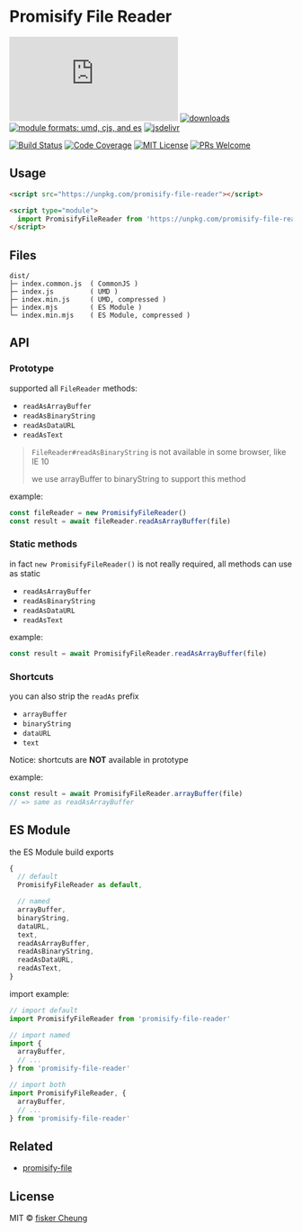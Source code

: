# Promisify File Reader

[![gzip size](http://img.badgesize.io/https://unpkg.com/promisify-file-reader/lib/index.min.mjs?compression=gzip&label=gzip%20size&style=flat-square)](https://unpkg.com/promisify-file-reader/lib/)
[![downloads](https://img.shields.io/npm/dm/promisify-file-reader.svg?style=flat-square)](https://www.npmtrends.com/promisify-file-reader)
[![module formats: umd, cjs, and es](https://img.shields.io/badge/module%20formats-umd%2C%20cjs%2C%20es-green.svg?style=flat-square)](https://unpkg.com/promisify-file-reader/lib/)
[![jsdelivr](https://data.jsdelivr.com/v1/package/npm/promisify-file-reader/badge)](https://www.jsdelivr.com/package/npm/promisify-file-reader)

[![Build Status](https://img.shields.io/travis/fisker/promisify-file-reader.svg?style=flat-square)](https://travis-ci.org/fisker/promisify-file-reader)
[![Code Coverage](https://img.shields.io/codecov/c/github/fisker/promisify-file-reader.svg?style=flat-square)](https://codecov.io/github/fisker/promisify-file-reader)
[![MIT License](https://img.shields.io/npm/l/promisify-file-reader.svg?style=flat-square)](https://github.com/fisker/promisify-file-reader/blob/master/license)
[![PRs Welcome](https://img.shields.io/badge/PRs-welcome-brightgreen.svg?style=flat-square)](http://makeapullrequest.com)

## Usage

```html
<script src="https://unpkg.com/promisify-file-reader"></script>
```

```html
<script type="module">
  import PromisifyFileReader from 'https://unpkg.com/promisify-file-reader?module'
</script>
```

## Files

```text
dist/
├─ index.common.js  ( CommonJS )
├─ index.js         ( UMD )
├─ index.min.js     ( UMD, compressed )
├─ index.mjs        ( ES Module )
└─ index.min.mjs    ( ES Module, compressed )
```

## API

### Prototype

supported all `FileReader` methods:

- `readAsArrayBuffer`
- `readAsBinaryString`
- `readAsDataURL`
- `readAsText`

> `FileReader#readAsBinaryString` is not available in some browser, like IE 10
>
> we use arrayBuffer to binaryString to support this method

example:

```js
const fileReader = new PromisifyFileReader()
const result = await fileReader.readAsArrayBuffer(file)
```

### Static methods

in fact `new PromisifyFileReader()` is not really required, all methods can use as static

- `readAsArrayBuffer`
- `readAsBinaryString`
- `readAsDataURL`
- `readAsText`

example:

```js
const result = await PromisifyFileReader.readAsArrayBuffer(file)
```

### Shortcuts

you can also strip the `readAs` prefix

- `arrayBuffer`
- `binaryString`
- `dataURL`
- `text`

Notice: shortcuts are **NOT** available in prototype

example:

```js
const result = await PromisifyFileReader.arrayBuffer(file)
// => same as readAsArrayBuffer
```

## ES Module

the ES Module build exports

```js
{
  // default
  PromisifyFileReader as default,

  // named
  arrayBuffer,
  binaryString,
  dataURL,
  text,
  readAsArrayBuffer,
  readAsBinaryString,
  readAsDataURL,
  readAsText,
}
```

import example:

```js
// import default
import PromisifyFileReader from 'promisify-file-reader'

// import named
import {
  arrayBuffer,
  // ...
} from 'promisify-file-reader'

// import both
import PromisifyFileReader, {
  arrayBuffer,
  // ...
} from 'promisify-file-reader'
```

## Related

- [promisify-file](https://github.com/fisker/promisify-file)

## License

MIT © [fisker Cheung](https://www.fiskercheung.com/)
